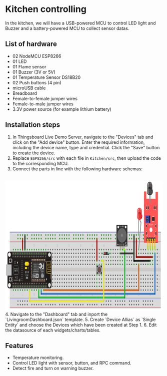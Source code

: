 # Kitchen controlling 
In the kitchen, we will have a USB-powered MCU to control LED light and Buzzer and a battery-powered MCU to collect sensor datas.
## List of hardware
- 02 NodeMCU ESP8266 
- 01 LED
- 01 Flame sensor
- 01 Buzzer (3V or 5V)
- 01 Temperature Sensor DS18B20
- 02 Push buttons (4 pin)
- microUSB cable
- Breadboard
- Female-to-female jumper wires
- Female-to-male jumper wires
- 3.3V power source (for example lithium battery)

## Installation steps
1. In Thingsboard Live Demo Server, navigate to the "Devices" tab and click on the "Add device" button. Enter the required information, including the device name, type and credential. Click the "Save" button to create the device.
2. Replace `ESP8266/src` with each file in `Kitchen/src`, then upload the code to the corresponding MCU.
3. Connect the parts in line with the following hardware schemas:
<br />
<div align="center">
  <a href="https://github.com/hungdaqq/Smarthome-IoT/blob/main/Features/Kitchen/shema1.png">
    <img src="schema1.png" alt="Logo" width="800" height="415">
  </a>
</div>
4. Navigate to the "Dashboard" tab and inport the `LivingroomDashboard.json` template.
5. Create `Device Allias` as `Single Entity` and choose the Devices which have been created at Step 1.
6. Edit the datasource of each widgets/charts/tables.

## Features
- Temperature monitoring.
- Control LED light with sensor, button, and RPC command.
- Detect fire and turn on warning buzzer.
